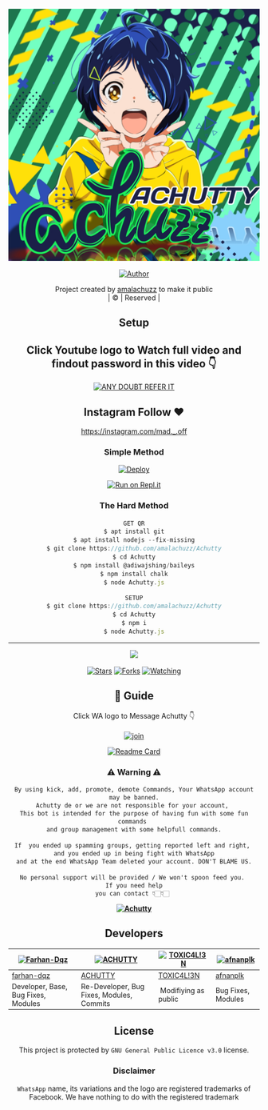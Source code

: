 <div align="center">

 </a>
</p>
<div align="center">
  <p align="center">
<img src=achutty.jpg>
</p>
  <p align="center">
<a href="https://github.com/amalachuzz"><img title="Author" src="https://img.shields.io/badge/Author-amalachuzz/Achutty?color=blue&style=for-the-badge&logo=whatsapp"></a>
</p>
</div>
<p align="center">
Project created by <a href="https://github.com/amalachuzz">amalachuzz</a> to make it public
    <br>
       | © |
        Reserved |
    <br> 
</p>

## Setup
<div align="center"> 


## Click Youtube logo to Watch full video and findout password in this video 👇

 [![ANY DOUBT REFER IT](https://www.linkpicture.com/q/YouTube-Logo-700x394.png)](https://youtu.be/Tb1B-rS52uo)


## Instagram  Follow ❤️

https://instagram.com/mad._.off


  ### Simple Method
  
[![Deploy](https://www.herokucdn.com/deploy/button.svg)](https://heroku.com/deploy?template=https://github.com/amalachuzz/Achutty.git)



  
[![Run on Repl.it](https://repl.it/badge/github/quiec/whatsAlfa)](https://replit.com/@amalachuzz/Achutty)
  
### The Hard Method
```js
GET QR
$ apt install git
$ apt install nodejs --fix-missing
$ git clone https://github.com/amalachuzz/Achutty
$ cd Achutty
$ npm install @adiwajshing/baileys
$ npm install chalk
$ node Achutty.js
```
      
```js
SETUP
$ git clone https://github.com/amalachuzz/Achutty
$ cd Achutty
$ npm i
$ node Achutty.js
```

----

  <p align="center">
  <a href="httsp://github.com/amalachuzz/Achutty">
    
<a href="https://github.com/amalachuzz/followers">
<img src="https://img.shields.io/github/repo-size/amalachuzz/Achutty?color=green&label=Repo%20total%20size&style=plastic">
<p align="center">
<a href="https://github.com/amalachuzz/followers"
<img title="Followers" src="https://img.shields.io/github/followers/amalachuzz?color=blue&style=flat-square"></a>
<a href="https://github.com/amalachuzz/Achutty/stargazers/"><img title="Stars" src="https://img.shields.io/github/stars/amalachuzz/Achutty?color=blue&style=flat-square"></a>
<a href="https://github.com/amalachuzz/Achutty/network/members"><img title="Forks" src="https://img.shields.io/github/forks/amalachuzz/Achutty?color=blue&style=flat-square"></a>
<a href="https://github.com/amalachuzz/Achutty/watchers"><img title="Watching" src="https://img.shields.io/github/watchers/amalachuzz/Achutty?label=Watchers&color=blue&style=flat-square"></a>
</p>

## 📢 Guide
Click WA logo to Message Achutty 👇
    <br>
<br>
  [![join](https://github.com/Alien-alfa/PublicBot/blob/main/wlogo.svg.png)](http://wa.me/917591973073)
  <div align="center">
       
  [![Readme Card](https://github-readme-stats.vercel.app/api/pin/?username=amalachuzz&repo=Achutty&theme=nightowl)](https://github.com/amalachuzz/Achutty)
  </div>
    
### ⚠ Warning ⚠

```
By using kick, add, promote, demote Commands, Your WhatsApp account may be banned.
Achutty de or we are not responsible for your account, 
This bot is intended for the purpose of having fun with some fun commands 
and group management with some helpfull commands.

If  you ended up spamming groups, getting reported left and right, 
and you ended up in being fight with WhatsApp
and at the end WhatsApp Team deleted your account. DON'T BLAME US.

No personal support will be provided / We won't spoon feed you. 
If you need help
you can contact 👇🏻👇🏻 
```
**[![Achutty](https://www.linkpicture.com/q/WHTSPP-LOGO.png)](http://wa.me/917591973073?text=Can%20you%20help%20bro)**

## Developers
  <div align="center">
    
  [![Farhan-Dqz](https://github.com/farhan-dqz.png?size=100)](https://github.com/farhan-dqz) | [![ACHUTTY](https://github.com/amalachuzz.png?size=100)](https://github.com/amalachuzz) |  [![TOXIC4L!3N](https://github.com/Alien-alfa.png?size=100)](https://github.com/AI-VIKI) | [![afnanplk](https://github.com/afnanplk.png?size=100)](https://github.com/afnanplk) 
----|----|----|----
[farhan-dqz](https://github.com/farhan-dqz) | [ACHUTTY](https://github.com/amalachuzz) | [TOXIC4L!3N](https://github.com/AI-VIKI) | [afnanplk](https://github.com/afnanplk) 
Developer, Base, Bug Fixes, Modules| Re-Developer, Bug Fixes, Modules, Commits |  Modifiying  as   public | Bug Fixes, Modules 
  </div>
    


## License
This project is protected by `GNU General Public Licence v3.0` license.

### Disclaimer
`WhatsApp` name, its variations and the logo are registered trademarks of Facebook. We have nothing to do with the registered trademark
